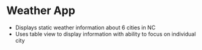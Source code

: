 # Weather App

- Displays static weather information about 6 cities in NC
- Uses table view to display information with ability to focus on individual city

